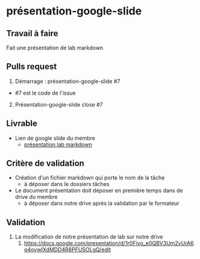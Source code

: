 # présentation-google-slide


<!-- TODO : à refaire selon notre nouvelle structure des labs -->

## Travail à faire

Fait une présentation de lab markdown

## Pulls request 

1. Démarrage : présentation-google-slide #7
  - #7 est le code de l'issue
2. Présentation-google-slide close #7

## Livrable 

- Lien de google slide du membre 
  - [présentation lab markdown](https://docs.google.com/presentation/d/12-nxVFw4INFp1Rr_1Mb2oeDgs2DpMjWf2CEvL3d-cJ0/edit?usp=sharing)

## Critère de validation
- Création d'un fichier markdown qui porte le nom de la tâche
  - à déposer dans le dossiers tâches
- Le document présentation doit déposer en première temps dans de drive du membre
  - à déposer dans notre drive après la validation par le formateur


## Validation 

1. La modification de notre présentation de lab sur notre drive
   1. https://docs.google.com/presentation/d/1r0Fivo_e0QBV3Um2vUrA6q4oywIXdMDD4R8PFUSOLgQ/edit

